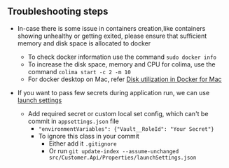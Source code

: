 ## Troubleshooting steps

* In-case there is some issue in containers creation,like containers showing unhealthy or getting exited, please ensure that sufficient memory and disk space is allocated to docker 
  * To check docker information use the command ``sudo docker info``
  * To increase the disk space, memory and CPU for colima, use the command ``colima start -c 2 -m 10``
  * For docker desktop on Mac, refer  [Disk utilization in Docker for Mac](https://docs.docker.com/desktop/mac/space/)


* If you want to pass few secrets during application run, we can use [launch settings](/src/Customer.Api/Properties/launchSettings.json)
  * Add required secret or custom local set config, which can't be commit in `appsettings.json` file
    * ``"environmentVariables": {"Vault__RoleId": "Your Secret"}``
    * To ignore this class in your commit
      * Either add it `.gitignore` 
      * Or run ``git update-index --assume-unchanged src/Customer.Api/Properties/launchSettings.json``